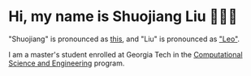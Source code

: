 # Hi, my name is Shuojiang Liu 👋👋👋

"Shuojiang" is pronounced as [this](https://translate.google.com/translate_tts?ie=UTF-&&client=tw-ob&tl=zh-cn&q=%E6%9C%94%E6%B1%9F), and "Liu" is pronounced as ["Leo"](https://translate.google.com/translate_tts?ie=UTF-&&client=tw-ob&tl=zh-cn&q=%E5%88%98).

I am a master's student enrolled at Georgia Tech in the [Computational Science and Engineering](https://cse.gatech.edu/) program.

<!---
LiuShuoJiang/LiuShuoJiang is a ✨ special ✨ repository because its `README.md` (this file) appears on your GitHub profile.
You can click the Preview link to take a look at your changes.
--->
